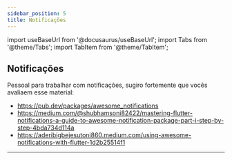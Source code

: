 ```yaml
---
sidebar_position: 5
title: Notificações
---
```


import useBaseUrl from '@docusaurus/useBaseUrl';
import Tabs from '@theme/Tabs';
import TabItem from '@theme/TabItem';

## Notificações

Pessoal para trabalhar com notificações, sugiro fortemente que vocês avaliaem esse material:

- https://pub.dev/packages/awesome_notifications
- https://medium.com/@shubhamsoni82422/mastering-flutter-notifications-a-guide-to-awesome-notification-package-part-i-step-by-step-4bda734d114a
- https://aderibigbejesutoni860.medium.com/using-awesome-notifications-with-flutter-1d2b25514f1

---